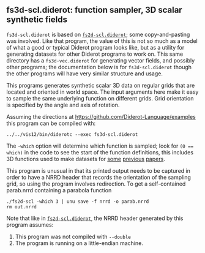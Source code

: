 ## fs3d-scl.diderot: function sampler, 3D scalar synthetic fields

`fs3d-scl.diderot` is based on [`fs2d-scl.diderot`](../fs2d); some
copy-and-pasting was involved.  Like that program, the value of this
is not so much as a model of what a good or typical Diderot program
looks like, but as a utility for generating datasets for other Diderot
programs to work on.  This same directory has a `fs3d-vec.diderot` for
generating vector fields, and possibly other programs; the
documentation below is for `fs3d-scl.diderot` though the other
programs will have very similar structure and usage.

This programs generates synthetic scalar 3D data on regular grids that
are located and oriented in world space.  The input arguments here
make it easy to sample the same underlying function on different
grids.  Grid orientation is specified by the angle and axis of
rotation.

Assuming the directions at https://github.com/Diderot-Language/examples
this program can be compiled with:

	../../vis12/bin/diderotc --exec fs3d-scl.diderot

The `-which` option will determine which function is sampled; look for
`(0 == which)` in the code to see the start of the function
definitions, this includes 3D functions used to make datasets for
[some](http://people.cs.uchicago.edu/~glk/pubs/#VIS-2003)
[previous](http://people.cs.uchicago.edu/~glk/pubs/#VIS-2009)
[papers](http://people.cs.uchicago.edu/~glk/pubs/#VIS-2014).

This program is unusual in that its printed output needs to be captured
in order to have a NRRD header that records the orientation of the
sampling grid, so using the program involves redirection.  To
get a self-contained parab.nrrd containing a parabola function

	./fs2d-scl -which 3 | unu save -f nrrd -o parab.nrrd
	rm out.nrrd

Note that like in [`fs2d-scl.diderot`](../fs2d), the NRRD header
generated by this program assumes:

1. This program was not compiled with `--double`
2. The program is running on a little-endian machine.

